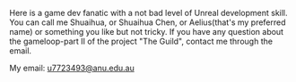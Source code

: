 Here is a game dev fanatic with a not bad level of Unreal development skill.
You can call me Shuaihua, or Shuaihua Chen, or Aelius(that's my preferred name) or something you like but not tricky.
If you have any question about the gameloop-part II of the project "The Guild", contact me through the email.

My email: u7723493@anu.edu.au
